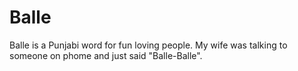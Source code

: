 # Balle
Balle is a Punjabi word for fun loving people. My wife was talking to someone on phome and  just said "Balle-Balle".
